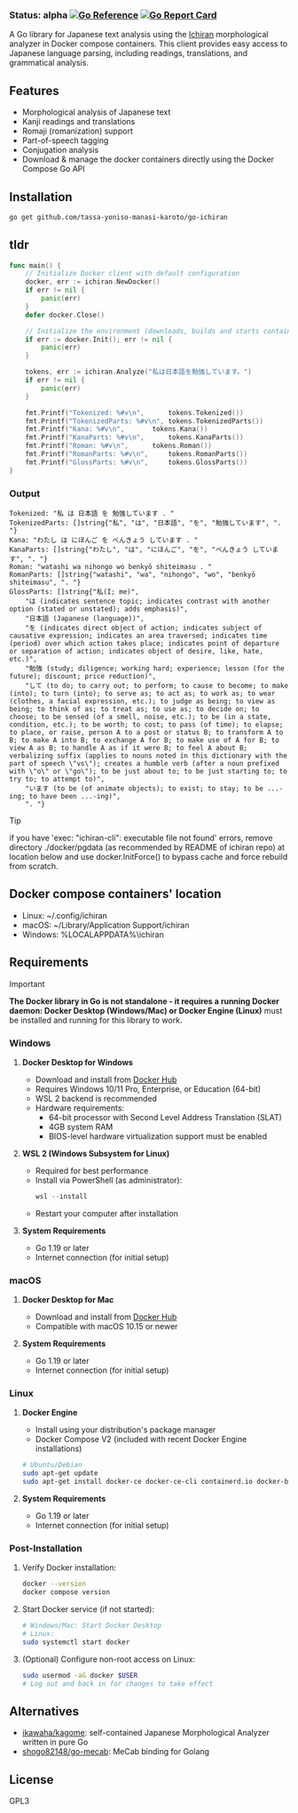 ### Status: alpha [![Go Reference](https://pkg.go.dev/badge/github.com/tassa-yoniso-manasi-karoto/go-ichiran.svg)](https://pkg.go.dev/github.com/tassa-yoniso-manasi-karoto/go-ichiran) [![Go Report Card](https://goreportcard.com/badge/github.com/tassa-yoniso-manasi-karoto/go-ichiran)](https://goreportcard.com/report/github.com/tassa-yoniso-manasi-karoto/go-ichiran)

A Go library for Japanese text analysis using the [Ichiran](https://github.com/tshatrov/ichiran) morphological analyzer in Docker compose containers. This client provides easy access to Japanese language parsing, including readings, translations, and grammatical analysis.

## Features

-  Morphological analysis of Japanese text
-  Kanji readings and translations
-  Romaji (romanization) support
-  Part-of-speech tagging
-  Conjugation analysis
-  Download & manage the docker containers directly using the Docker Compose Go API

## Installation

```bash
go get github.com/tassa-yoniso-manasi-karoto/go-ichiran
```

## tldr

```go
func main() {
	// Initialize Docker client with default configuration
	docker, err := ichiran.NewDocker()
	if err != nil {
		panic(err)
	}
	defer docker.Close()

	// Initialize the environment (downloads, builds and starts containers if they are not running)
	if err := docker.Init(); err != nil {
		panic(err)
	}

	tokens, err := ichiran.Analyze("私は日本語を勉強しています。")
	if err != nil {
		panic(err)
	}

	fmt.Printf("Tokenized: %#v\n",		tokens.Tokenized())
	fmt.Printf("TokenizedParts: %#v\n",	tokens.TokenizedParts())
	fmt.Printf("Kana: %#v\n",		tokens.Kana())
	fmt.Printf("KanaParts: %#v\n",		tokens.KanaParts())
	fmt.Printf("Roman: %#v\n",		tokens.Roman())
	fmt.Printf("RomanParts: %#v\n",		tokens.RomanParts())
	fmt.Printf("GlossParts: %#v\n",		tokens.GlossParts())
}
```
 
### Output

```
Tokenized: "私 は 日本語 を 勉強しています . "
TokenizedParts: []string{"私", "は", "日本語", "を", "勉強しています", ". "}
Kana: "わたし は にほんご を べんきょう しています . "
KanaParts: []string{"わたし", "は", "にほんご", "を", "べんきょう しています", ". "}
Roman: "watashi wa nihongo wo benkyō shiteimasu . "
RomanParts: []string{"watashi", "wa", "nihongo", "wo", "benkyō shiteimasu", ". "}
GlossParts: []string{"私(I; me)",
	"は (indicates sentence topic; indicates contrast with another option (stated or unstated); adds emphasis)",
	"日本語 (Japanese (language))",
	"を (indicates direct object of action; indicates subject of causative expression; indicates an area traversed; indicates time (period) over which action takes place; indicates point of departure or separation of action; indicates object of desire, like, hate, etc.)",
	"勉強 (study; diligence; working hard; experience; lesson (for the future); discount; price reduction)",
	"して (to do; to carry out; to perform; to cause to become; to make (into); to turn (into); to serve as; to act as; to work as; to wear (clothes, a facial expression, etc.); to judge as being; to view as being; to think of as; to treat as; to use as; to decide on; to choose; to be sensed (of a smell, noise, etc.); to be (in a state, condition, etc.); to be worth; to cost; to pass (of time); to elapse; to place, or raise, person A to a post or status B; to transform A to B; to make A into B; to exchange A for B; to make use of A for B; to view A as B; to handle A as if it were B; to feel A about B; verbalizing suffix (applies to nouns noted in this dictionary with the part of speech \"vs\"); creates a humble verb (after a noun prefixed with \"o\" or \"go\"); to be just about to; to be just starting to; to try to; to attempt to)",
	"います (to be (of animate objects); to exist; to stay; to be ...-ing; to have been ...-ing)",
	". "}
```


> [!TIP]
> if you have 'exec: "ichiran-cli": executable file not found' errors, remove directory ./docker/pgdata (as recommended by README of ichiran repo) at location below and use docker.InitForce() to bypass cache and force rebuild from scratch.

## Docker compose containers' location

- Linux: ~/.config/ichiran
- macOS: ~/Library/Application Support/ichiran
- Windows: %LOCALAPPDATA%\ichiran

## Requirements


> [!IMPORTANT]
> **The Docker library in Go is not standalone - it requires a running Docker daemon: Docker Desktop (Windows/Mac) or Docker Engine (Linux)** must be installed and running for this library to work.
### Windows
1. **Docker Desktop for Windows**
   - Download and install from [Docker Hub](https://hub.docker.com/editions/community/docker-ce-desktop-windows)
   - Requires Windows 10/11 Pro, Enterprise, or Education (64-bit)
   - WSL 2 backend is recommended
   - Hardware requirements:
     - 64-bit processor with Second Level Address Translation (SLAT)
     - 4GB system RAM
     - BIOS-level hardware virtualization support must be enabled

2. **WSL 2 (Windows Subsystem for Linux)**
   - Required for best performance
   - Install via PowerShell (as administrator):
     ```powershell
     wsl --install
     ```
   - Restart your computer after installation

3. **System Requirements**
   - Go 1.19 or later
   - Internet connection (for initial setup)

### macOS
1. **Docker Desktop for Mac**
   - Download and install from [Docker Hub](https://hub.docker.com/editions/community/docker-ce-desktop-mac)
   - Compatible with macOS 10.15 or newer

2. **System Requirements**
   - Go 1.19 or later
   - Internet connection (for initial setup)

### Linux
1. **Docker Engine**
   - Install using your distribution's package manager
   - Docker Compose V2 (included with recent Docker Engine installations)
   ```bash
   # Ubuntu/Debian
   sudo apt-get update
   sudo apt-get install docker-ce docker-ce-cli containerd.io docker-buildx-plugin docker-compose-plugin
   ```

2. **System Requirements**
   - Go 1.19 or later
   - Internet connection (for initial setup)

### Post-Installation
1. Verify Docker installation:
   ```bash
   docker --version
   docker compose version
   ```

2. Start Docker service (if not started):
   ```bash
   # Windows/Mac: Start Docker Desktop
   # Linux:
   sudo systemctl start docker
   ```

3. (Optional) Configure non-root access on Linux:
   ```bash
   sudo usermod -aG docker $USER
   # Log out and back in for changes to take effect
   ```

## Alternatives

- [ikawaha/kagome](https://github.com/ikawaha/kagome): self-contained Japanese Morphological Analyzer written in pure Go
- [shogo82148/go-mecab](https://github.com/shogo82148/go-mecab): MeCab binding for Golang

## License

GPL3

